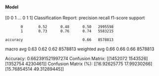 #### Model
[0 0 1 ... 0 1 1]
Classification Report:
              precision    recall  f1-score   support

           0       0.52      0.48      0.50   2995598
           1       0.73      0.76      0.74   5583215

    accuracy                           0.66   8578813
   macro avg       0.63      0.62      0.62   8578813
weighted avg       0.66      0.66      0.66   8578813

Accuracy: 0.662391521997274
Confusion Matrix:
[[1452072 1543526]
 [1352754 4230461]]
Confusion Matrix (%):
[[16.92625775 17.99230266]
 [15.76854514 49.31289445]]
